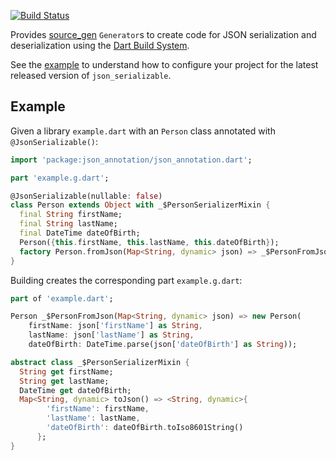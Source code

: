 [![Build Status](https://travis-ci.org/dart-lang/json_serializable.svg?branch=master)](https://travis-ci.org/dart-lang/json_serializable)

Provides [source_gen] `Generator`s to create code for JSON serialization and
deserialization using the [Dart Build System].

See the [example] to understand how to configure your project for the latest
released version of `json_serializable`.

## Example

Given a library `example.dart` with an `Person` class annotated with
`@JsonSerializable()`:

```dart
import 'package:json_annotation/json_annotation.dart';

part 'example.g.dart';

@JsonSerializable(nullable: false)
class Person extends Object with _$PersonSerializerMixin {
  final String firstName;
  final String lastName;
  final DateTime dateOfBirth;
  Person({this.firstName, this.lastName, this.dateOfBirth});
  factory Person.fromJson(Map<String, dynamic> json) => _$PersonFromJson(json);
}
```

Building creates the corresponding part `example.g.dart`:

```dart
part of 'example.dart';

Person _$PersonFromJson(Map<String, dynamic> json) => new Person(
    firstName: json['firstName'] as String,
    lastName: json['lastName'] as String,
    dateOfBirth: DateTime.parse(json['dateOfBirth'] as String));

abstract class _$PersonSerializerMixin {
  String get firstName;
  String get lastName;
  DateTime get dateOfBirth;
  Map<String, dynamic> toJson() => <String, dynamic>{
        'firstName': firstName,
        'lastName': lastName,
        'dateOfBirth': dateOfBirth.toIso8601String()
      };
}
```

[example]: https://github.com/dart-lang/json_serializable/blob/master/example
[source_gen]: https://pub.dartlang.org/packages/source_gen
[Dart Build System]: https://github.com/dart-lang/build
